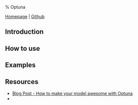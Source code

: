 % Optuna

[Homepage](https://optuna.org/) | [Github](https://github.com/optuna/optuna)

## Introduction

## How to use

## Examples

## Resources
- [Blog Post - How to make your model awesome with Optuna](https://towardsdatascience.com/how-to-make-your-model-awesome-with-optuna-b56d490368af)
- 